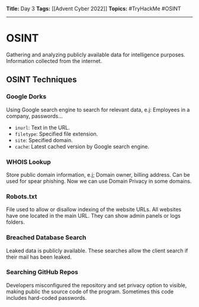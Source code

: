 **Title:** Day 3
**Tags:** [[Advent Cyber 2022]]
**Topics:** #TryHackMe #OSINT

---
# OSINT
Gathering and analyzing publicly available data for intelligence purposes. Information collected from the internet.

## OSINT Techniques
### Google Dorks
Using Google search engine to search for relevant data, e.j: Employees in a company, passwords…
- `inurl`: Text in the URL.
- `filetype`: Specified file extension.
- `site`: Specified domain.
- `cache`: Latest cached version by Google search engine.

### WHOIS Lookup
Store public domain information, e.j; Domain owner, billing address. Can be used for spear phishing. Now we can use Domain Privacy in some domains.

### Robots.txt
File used to allow or disallow indexing of the website URLs. All websites have one located in the main URL.
They can show admin panels or logs folders.

### Breached Database Search
Leaked data is publicly available. These searches allow the client search if their mail has been leaked.

### Searching GitHub Repos
Developers misconfigured the repository and set privacy option to visible, making public the source code of the program. Sometimes this code includes hard-coded passwords.

